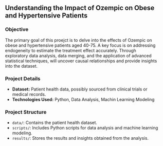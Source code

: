 ## Understanding the Impact of Ozempic on Obese and Hypertensive Patients

### Objective
The primary goal of this proejct is to delve into the effects of Ozempic on obese and hypertensive patients aged 40-75. A key focus is on addressing endogeneity to estimate the treatment effect accurately. Through exploratory data analysis, data merging, and the application of advanced statistical techniques, will uncover causal relationships and provide insights into the dataset.

### Project Details

- **Dataset:** Patient health data, possibly sourced from clinical trials or medical records.
- **Technologies Used:** Python, Data Analysis, Machin Learning Modeling

### Project Structure

- `data/`: Contains the patient health dataset.
- `scripts/`: Includes Python scripts for data analysis and machine learning modeling.
- `results/`: Stores the results and insights obtained from the analysis.
